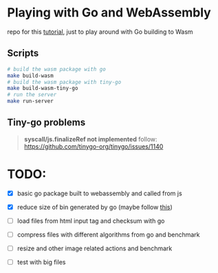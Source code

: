 # Playing with Go and WebAssembly

repo for this [tutorial](https://golangbot.com/webassembly-using-go/), just to play around with Go building to Wasm

## Scripts

```bash
# build the wasm package with go
make build-wasm 
# build the wasm package with tiny-go
make build-wasm-tiny-go 
# run the server 
make run-server
```

## Tiny-go problems

> **syscall/js.finalizeRef not implemented**
> follow: https://github.com/tinygo-org/tinygo/issues/1140

# TODO:
- [x] basic go package built to webassembly and called from js
- [x] reduce size of bin generated by go (maybe follow [this](https://dev.bitolog.com/minimizing-go-webassembly-binary-size/))

- [ ] load files from html input tag and checksum with go
- [ ] compress files with different algorithms from go and benchmark
- [ ] resize and other image related actions and benchmark
- [ ] test with big files

